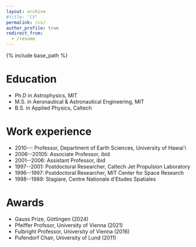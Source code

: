 ```yaml
---
layout: archive
#title: "CV"
permalink: /cv/
author_profile: true
redirect_from:
  - /resume
---
```


{% include base_path %}

Education
======
* Ph.D in Astrophysics, MIT 
* M.S. in Aeronautical & Astronautical Engineering, MIT
* B.S. in Applied Physics, Caltech
  
Work experience
======
* 2010--: Professor, Department of Earth Sciences, University of Hawai'i
* 2006--20105: Associate Professor, ibid
* 2001--2006: Assistant Professor, ibid
* 1997--2001: Postdoctoral Researcher, Caltech Jet Propulsion Laboratory
* 1996--1997: Postdoctoral Researcher, MIT Center for Space Research
* 1988--1989: Stagiare, Centre Nationale d'Etudes Spatiales
  
Awards
======
* Gauss Prize, Göttingen (2024)
* Pfeiffer Profssor, University of Vienna (2021)
* Fulbright Professor, University of Vienna (2016)
* Pufendorf Chair, University of Lund (2011)
  
